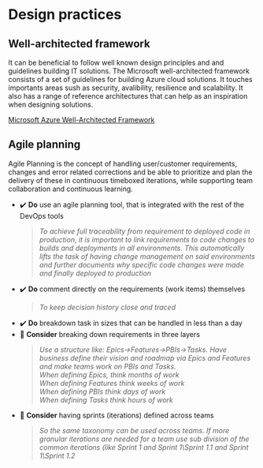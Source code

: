 # Design practices

## Well-architected framework

It can be beneficial to follow well known design principles and and guidelines building IT solutions. The Microsoft well-architected framework consists of a set of guidelines for building Azure cloud solutions. It touches importants areas sush as security, avalibility, resilience and scalability. It also has a range of reference architectures that can help as an inspiration when designing solutions.

[Microsoft Azure Well-Architected Framework](https://docs.microsoft.com/en-us/azure/architecture/framework)

## Agile planning

Agile Planning is the concept of handling user/customer requirements, changes and error related corrections and be able to prioritize and plan the delivery of these in continuous timeboxed iterations, while supporting team collaboration and continuous learning.

- ✔️ **Do** use an agile planning tool, that is integrated with the rest of the DevOps tools
    > *To achieve full traceability from requirement to deployed code in production, it is important to link requirements to code changes to builds and deployments in all environments. This automatically lifts the task of having change management on said environments and further documents why specific code changes were made and finally deployed to production*
- ✔️ **Do** comment directly on the requirements (work items) themselves
    > *To keep decision history close and traced*
- ✔️ **Do** breakdown task in sizes that can be handled in less than a day
- 💭 **Consider** breaking down requirements in three layers
    > *Use a structure like: Epics->Features->PBIs->Tasks.
Have business define their vision and roadmap via Epics and Features and make teams work on PBIs and Tasks.<br/>
When defining Epics, think months of work<br/>
When defining Features think weeks of work<br/>
When defining PBIs think days of work<br/>
When defining Tasks think hours of work*
- 💭 **Consider** having sprints (iterations) defined across teams
    > *So the same taxonomy can be used across teams. If more granular iterations are needed for a team use sub division of the common iterations (like Sprint 1 and Sprint 1\Sprint 1.1 and Sprint 1\Sprint 1.2*
